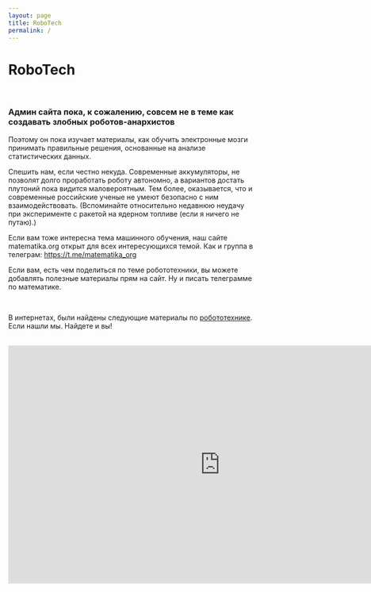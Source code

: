 ```yaml
---
layout: page
title: RoboTech
permalink: /
---
```


# RoboTech

<br/>

### Админ сайта пока, к сожалению, совсем не в теме как создавать злобных роботов-анархистов

Поэтому он пока изучает материалы, как обучить электронные мозги принимать правильные решения, основанные на анализе статистических данных.

Спешить нам, если честно некуда. Современные аккумуляторы, не позволят долго проработать роботу автономно, а вариантов достать плутоний пока видится маловероятным. Тем более, оказывается, что и современные российские ученые не умеют безопасно с ним взаимодействовать. (Вспоминайте относительно недавнюю неудачу при эксперименте с ракетой на ядерном топливе (если я ничего не путаю).)

Если вам тоже интересна тема машинного обучения, наш сайте matematika.org открыт для всех интересующихся темой. Как и группа в телеграм: https://t.me/matematika_org

Если вам, есть чем поделиться по теме робототехники, вы можете добавлять полезные материалы прям на сайт. Ну и писать телеграмме по математике.

<br/>

В интернетах, были найдены следующие материалы по <a href="/robotics/">робототехнике</a>. Если нашли мы. Найдете и вы!

<br/>

<div align="center">
    <iframe width="853" height="480" src="https://www.youtube.com/embed/p9LGYVbaQco" frameborder="0" allow="accelerometer; autoplay; encrypted-media; gyroscope; picture-in-picture" allowfullscreen></iframe>
</div>
